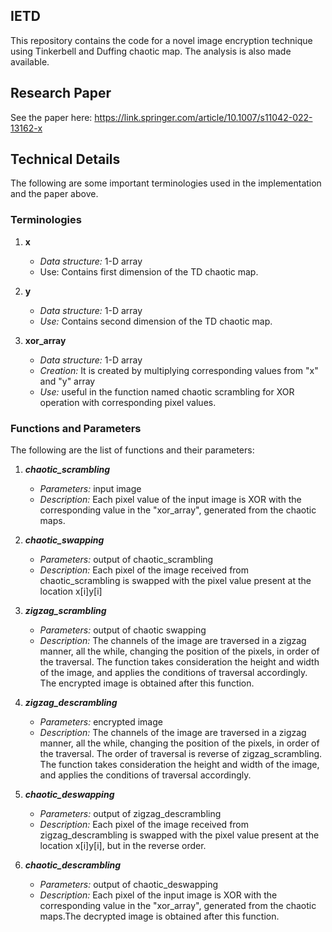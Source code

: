 ## IETD
This repository contains the code for a novel image encryption technique using Tinkerbell and Duffing chaotic map. The analysis is also made available.

## Research Paper
See the paper here: https://link.springer.com/article/10.1007/s11042-022-13162-x

## Technical Details
The following are some important terminologies used in the implementation and the paper above.

### Terminologies
1. **x**
   - _Data structure:_ 1-D array
   - Use: Contains first dimension of the TD chaotic map.

2. **y**
   - _Data structure:_ 1-D array
   - _Use:_ Contains second dimension of the TD chaotic map.

3. **xor_array**
   - _Data structure:_ 1-D array
   - _Creation:_ It is created by multiplying corresponding values from "x" and "y" array
   - _Use:_ useful in the function named chaotic scrambling for XOR operation with corresponding pixel values.

### Functions and Parameters
The following are the list of functions and their parameters:

1. **_chaotic_scrambling_**
   - _Parameters:_ input image
   - _Description:_ Each pixel value of the input image is XOR with the corresponding value in the "xor_array", generated from the chaotic maps.
   
   
   
2. **_chaotic_swapping_**
   - _Parameters:_ output of chaotic_scrambling
   - _Description:_ Each pixel of the image received from chaotic_scrambling is swapped with the pixel value present at the location x[i]y[i]
   
   
   
3. **_zigzag_scrambling_**
   - _Parameters:_ output of chaotic swapping
   - _Description:_ The channels of the image are traversed in a zigzag manner, all the while, changing the position of the pixels, in order of the traversal. The  function takes consideration the height and width of the image, and applies the conditions of traversal accordingly. The encrypted image is obtained after this function.
                   
                                
4. **_zigzag_descrambling_**
   - _Parameters:_ encrypted image
   - _Description:_ The channels of the image are traversed in a zigzag manner, all the while, changing the position of the pixels, in order of the traversal. The order of traversal is reverse of zigzag_scrambling. The  function takes consideration the height and width of the image, and applies the conditions of traversal accordingly.
                   
                   
5. **_chaotic_deswapping_**
   - _Parameters:_ output of zigzag_descrambling
   - _Description:_ Each pixel of the image received from zigzag_descrambling is swapped with the pixel value present at the location x[i]y[i], but in the reverse order.
   
   
   
6. **_chaotic_descrambling_**
   - _Parameters:_ output of chaotic_deswapping
   - _Description:_ Each pixel of the input image is XOR with the corresponding value in the "xor_array", generated from the chaotic maps.The decrypted image is obtained after this function.
